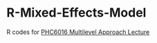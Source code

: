 # R-Mixed-Effects-Model
R codes for [PHC6016 Multilevel Approach Lecture](http://slides.com/benh-hu/deck-10-46/fullscreen)
